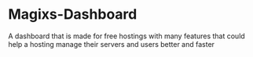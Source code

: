 # Magixs-Dashboard
A dashboard that is made for free hostings with many features that could help a hosting manage their servers and users better and faster
